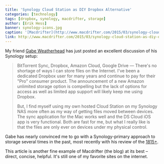 ```yaml
---
title: 'Synology Cloud Station as DIY Dropbox Alternative'
categories: [technology]
tags: [dropbox, synology, macdrifter, storage]
author: [Erik Hess]
banner: synology-icons.jpg
caption: '[Macdrifter](http://www.macdrifter.com/2015/03/synology-cloud-station-as-diy-dropbox-alternative.html)'
link: http://www.macdrifter.com/2015/03/synology-cloud-station-as-diy-dropbox-alternative.html
---
```


My friend [Gabe Weatherhead](http://twitter.com/macdrifter) has just posted an excellent discussion of his Synology setup:

> BitTorrent Sync, Dropbox, Amazon Cloud, Google Drive — There's no shortage of ways I can store files on the Internet. I've been a dedicated Dropbox user for many years and continue to pay for their "Pro" consumer product. The announcement of a new Amazon unlimited storage option is compelling but the lack of options for access as well as limited app support will likely keep me using Dropbox.
> 
> But, I find myself using my own hosted Cloud Station on my Synology NAS more often as my way of getting files moved between devices. The sync application for the Mac works well and the DS Cloud iOS app is very functional. Both are fast for me, but what I really like is that the files are only ever on devices under my physical control.

Gabe has nearly convinced me to go with a Synology-primary approach to storage several times in the past, most recently with his review of the [1815+](http://www.macdrifter.com/2014/12/the-synology-1815.html).

This article is another fine example of Macdrifter (the blog) at its best &ndash; direct, concise, helpful. It's still one of my favorite sites on the internet.